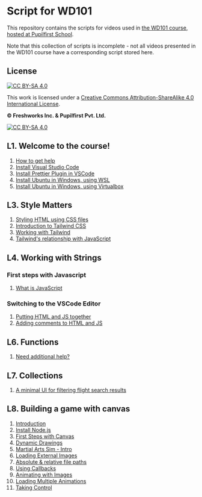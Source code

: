 # Script for WD101

This repository contains the scripts for videos used in [the WD101 course, hosted at Pupilfirst School](https://www.pupilfirst.school/courses/1087/curriculum).

Note that this collection of scripts is incomplete - not all videos presented in the WD101 course have a corresponding script stored here.

## License

[![CC BY-SA 4.0][cc-by-sa-shield]][cc-by-sa]

This work is licensed under a
[Creative Commons Attribution-ShareAlike 4.0 International License][cc-by-sa].

**&copy; Freshworks Inc. & Pupilfirst Pvt. Ltd.**

[![CC BY-SA 4.0][cc-by-sa-image]][cc-by-sa]

[cc-by-sa]: http://creativecommons.org/licenses/by-sa/4.0/
[cc-by-sa-image]: https://licensebuttons.net/l/by-sa/4.0/88x31.png
[cc-by-sa-shield]: https://img.shields.io/badge/License-CC%20BY--SA%204.0-lightgrey.svg

## L1. Welcome to the course!

1. [How to get help](./introduction/how-to-get-help)
1. [Install Visual Studio Code](./introduction/installing-vscode)
2. [Install Prettier Plugin in VSCode](./introduction/install-prettier-plugin-in-vscode)
3. [Install Ubuntu in Windows, using WSL](./introduction/installing-ubuntu-linux-using-wsl)
4. [Install Ubuntu in Windows, using Virtualbox](./introduction/installing-ubuntu-linux-using-virtualbox)

## L3. Style Matters

1. [Styling HTML using CSS files](./style-matters/styling-html-using-css-files)
2. [Introduction to Tailwind CSS](./style-matters/introduction-to-tailwind-css)
3. [Working with Tailwind](./style-matters/working-with-tailwind)
4. [Tailwind's relationship with JavaScript](./style-matters/tailwinds-relationship-with-javascript)

## L4. Working with Strings

### First steps with Javascript

1. [What is JavaScript](./working-with-strings/what-is-javascript)

### Switching to the VSCode Editor

1. [Putting HTML and JS together](./working-with-strings/putting-html-and-js-together)
2. [Adding comments to HTML and JS](./working-with-strings/adding-comments-to-html-and-js)

## L6. Functions

1. [Need additional help?](./functions/need-additional-help)

## L7. Collections

1. [A minimal UI for filtering flight search results](./collections/a-minimal-ui-for-filtering-flight-search-results)

## L8. Building a game with canvas

1. [Introduction](./building-a-game-with-canvas/intro)
2. [Install Node.js](./building-a-game-with-canvas/install-node-js)
3. [First Steps with Canvas](./building-a-game-with-canvas/first-steps-with-canvas)
4. [Dynamic Drawings](./building-a-game-with-canvas/dynamic-drawings)
5. [Martial Arts Sim - Intro](./building-a-game-with-canvas/martial-arts-sim-intro)
6. [Loading External Images](./building-a-game-with-canvas/loading-external-images)
7. [Absolute & relative file paths](./building-a-game-with-canvas/absolute-and-relative-file-paths)
7. [Using Callbacks](./building-a-game-with-canvas/using-callbacks)
8. [Animating with Images](./building-a-game-with-canvas/animating-with-images)
9. [Loading Multiple Animations](./building-a-game-with-canvas/loading-multiple-animations)
10. [Taking Control](./building-a-game-with-canvas/taking-control)
